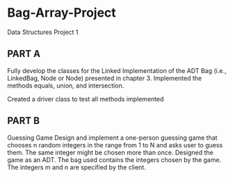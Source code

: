 # Bag-Array-Project
Data Structures Project 1

## PART A
Fully develop the classes for the Linked Implementation of the ADT Bag (i.e., LinkedBag<T>, Node or Node<T>) presented in chapter 3.
Implemented the methods equals, union, and intersection.

Created a driver class to test all methods implemented

## PART B
Guessing Game
Design and implement a one-person guessing game that chooses n random integers in the range from 1 to N and asks user to guess them. 
The same integer might be chosen more than once.
Designed the game as an ADT. The bag used contains the integers chosen by the game. The integers m and n are specified by the client.
